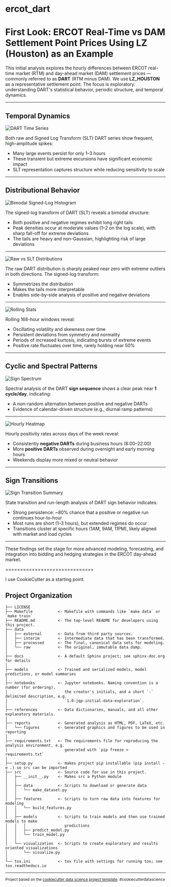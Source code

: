 ercot_dart
==============================

# First Look: ERCOT Real-Time vs DAM Settlement Point Prices Using LZ (Houston) as an Example

This initial analysis explores the hourly differences between ERCOT real-time market (RTM) and day-ahead market (DAM) settlement prices — commonly referred to as **DART** (RTM minus DAM). We use **LZ_HOUSTON** as a representative settlement point. The focus is exploratory: understanding DART's statistical behavior, periodic structure, and temporal dynamics.

---

## Temporal Dynamics

![DART Time Series](reports/figures/initial_dart_houston/DART_Price_Raw_and_Signed-Log_Transformed_Sequence.png)

Both raw and Signed Log Transform (SLT) DART series show frequent, high-amplitude spikes:
- Many large events persist for only 1–3 hours
- These transient but extreme excursions have significant economic impact
- SLT representation captures structure while reducing sensitivity to scale

---

## Distributional Behavior

![Bimodal Signed-Log Histogram](reports/figures/initial_dart_houston/DART_Signed_Log-Transform_Bimodal_Analysis.png)

The signed-log transform of DART (SLT) reveals a bimodal structure:
- Both positive and negative regimes exhibit long right tails
- Peak densities occur at moderate values (1–2 on the log scale), with sharp fall-off for extreme deviations
- The tails are heavy and non-Gaussian, highlighting risk of large deviations

---

![Raw vs SLT Distributions](reports/figures/initial_dart_houston/DART_Price_Raw_and_Signed-Log_Transformed_Distribution.png)

The raw DART distribution is sharply peaked near zero with extreme outliers in both directions. The signed-log transform:
- Symmetrizes the distribution
- Makes the tails more interpretable
- Enables side-by-side analysis of positive and negative deviations

---

![Rolling Stats](reports/figures/initial_dart_houston/DART_Signed-Log_Transform_Moving_Window_Stats.png)

Rolling 168-hour windows reveal:
- Oscillating volatility and skewness over time
- Persistent deviations from symmetry and normality
- Periods of increased kurtosis, indicating bursts of extreme events
- Positive rate fluctuates over time, rarely holding near 50%

---

## Cyclic and Spectral Patterns

![Sign Spectrum](reports/figures/initial_dart_houston/DART_Signed_Log_Transform_Sequence_Power_Spectrum.png)

Spectral analysis of the DART **sign sequence** shows a clear peak near **1 cycle/day**, indicating:
- A non-random alternation between positive and negative DARTs
- Evidence of calendar-driven structure (e.g., diurnal ramp patterns)

---

![Hourly Heatmap](reports/figures/initial_dart_houston/DART_Signed_Log_Transform_Daily_Cycle_Heatmap.png)

Hourly positivity rates across days of the week reveal:
- Consistently **negative DARTs** during business hours (8:00–22:00)
- More **positive DARTs** observed during overnight and early morning hours
- Weekends display more mixed or neutral behavior

---

## Sign Transitions

![Sign Transition Summary](reports/figures/initial_dart_houston/DART_Signed_Log_Transform_Sign_Transitions_Summary.png)

State transition and run-length analysis of DART sign behavior indicates:
- Strong persistence: ~80% chance that a positive or negative run continues hour-to-hour
- Most runs are short (1–3 hours), but extended regimes do occur
- Transitions cluster at specific hours (1AM, 9AM, 11PM), likely aligned with market and load cycles

---

These findings set the stage for more advanced modeling, forecasting, and integration into bidding and hedging strategies in the ERCOT day-ahead market.


==============================

I use CookieCutter as a starting point.

Project Organization
------------

    ├── LICENSE
    ├── Makefile           <- Makefile with commands like `make data` or `make train`
    ├── README.md          <- The top-level README for developers using this project.
    ├── data
    │   ├── external       <- Data from third party sources.
    │   ├── interim        <- Intermediate data that has been transformed.
    │   ├── processed      <- The final, canonical data sets for modeling.
    │   └── raw            <- The original, immutable data dump.
    │
    ├── docs               <- A default Sphinx project; see sphinx-doc.org for details
    │
    ├── models             <- Trained and serialized models, model predictions, or model summaries
    │
    ├── notebooks          <- Jupyter notebooks. Naming convention is a number (for ordering),
    │                         the creator's initials, and a short `-` delimited description, e.g.
    │                         `1.0-jqp-initial-data-exploration`.
    │
    ├── references         <- Data dictionaries, manuals, and all other explanatory materials.
    │
    ├── reports            <- Generated analysis as HTML, PDF, LaTeX, etc.
    │   └── figures        <- Generated graphics and figures to be used in reporting
    │
    ├── requirements.txt   <- The requirements file for reproducing the analysis environment, e.g.
    │                         generated with `pip freeze > requirements.txt`
    │
    ├── setup.py           <- makes project pip installable (pip install -e .) so src can be imported
    ├── src                <- Source code for use in this project.
    │   ├── __init__.py    <- Makes src a Python module
    │   │
    │   ├── data           <- Scripts to download or generate data
    │   │   └── make_dataset.py
    │   │
    │   ├── features       <- Scripts to turn raw data into features for modeling
    │   │   └── build_features.py
    │   │
    │   ├── models         <- Scripts to train models and then use trained models to make
    │   │   │                 predictions
    │   │   ├── predict_model.py
    │   │   └── train_model.py
    │   │
    │   └── visualization  <- Scripts to create exploratory and results oriented visualizations
    │       └── visualize.py
    │
    └── tox.ini            <- tox file with settings for running tox; see tox.readthedocs.io


--------

<p><small>Project based on the <a target="_blank" href="https://drivendata.github.io/cookiecutter-data-science/">cookiecutter data science project template</a>. #cookiecutterdatascience</small></p>
